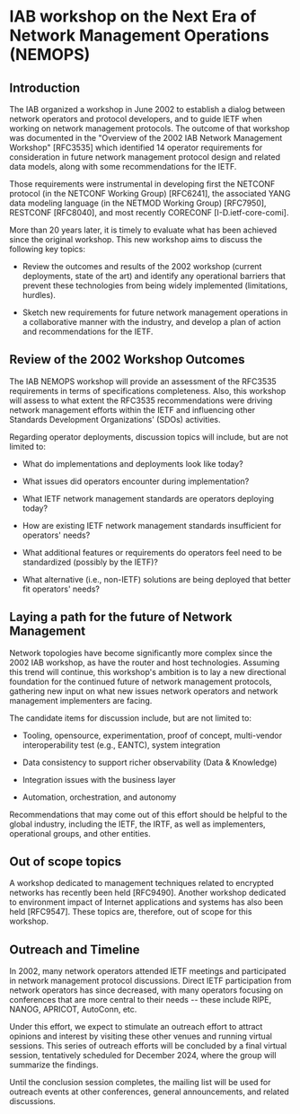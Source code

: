 # IAB workshop on the Next Era of Network Management Operations (NEMOPS)

## Introduction

The IAB organized a workshop in June 2002 to establish a dialog between network operators and protocol developers, and to guide IETF when working on network management protocols. The outcome of that workshop was documented in the "Overview of the 2002 IAB Network Management Workshop" [RFC3535] which identified 14 operator requirements for consideration in future network management protocol design and related data models, along with some recommendations for the IETF.

Those requirements were instrumental in developing first the NETCONF protocol (in the NETCONF Working Group) [RFC6241], the associated YANG data modeling language (in the NETMOD Working Group) [RFC7950], RESTCONF [RFC8040], and most recently CORECONF [I-D.ietf-core-comi].


More than 20 years later, it is timely to evaluate what has been achieved since the original workshop. This new workshop aims to discuss the following key topics:

- Review the outcomes and results of the 2002 workshop (current deployments, state of the art) and identify any operational barriers that prevent these technologies from being widely implemented (limitations, hurdles).

- Sketch new requirements for future network management operations in a collaborative manner with the industry, and develop a plan of action and recommendations for the IETF.

## Review of the 2002 Workshop Outcomes

The IAB NEMOPS workshop will provide an assessment of the RFC3535 requirements in terms of specifications completeness. Also, this workshop will assess to what extent the RFC3535 recommendations were driving network management efforts within the IETF and influencing other Standards Development Organizations' (SDOs) activities. 

Regarding operator deployments, discussion topics will include, but are not limited to:

- What do implementations and deployments look like today?

- What issues did operators encounter during implementation?

- What IETF network management standards are operators deploying today?

- How are existing IETF network management standards insufficient for operators' needs?

- What additional features or requirements do operators feel need to be standardized (possibly by the IETF)?

- What alternative (i.e., non-IETF) solutions are being deployed that better fit operators' needs?

## Laying a path for the future of Network Management

Network topologies have become significantly more complex since the 2002 IAB workshop, as have the router and host technologies. Assuming this trend will continue, this workshop's ambition is to lay a new directional foundation for the continued future of network management protocols, gathering new input on what new issues network operators and network management implementers are facing.

The candidate items for discussion include, but are not limited to:

- Tooling, opensource, experimentation, proof of concept, multi-vendor interoperability test (e.g., EANTC), system integration

- Data consistency to support richer observability (Data & Knowledge)

- Integration issues with the business layer

- Automation, orchestration, and autonomy 

Recommendations that may come out of this effort should be helpful to the global industry, including the IETF, the IRTF, as well as implementers, operational groups, and other entities.

## Out of scope topics

A workshop dedicated to management techniques related to encrypted networks has recently been held [RFC9490]. Another workshop dedicated to environment impact of Internet applications and systems has also been held [RFC9547]. These topics are, therefore, out of scope for this workshop.

## Outreach and Timeline

In 2002, many network operators attended IETF meetings and participated in network management protocol discussions. Direct IETF participation from network operators has since decreased, with many operators focusing on conferences that are more central to their needs -- these include RIPE, NANOG, APRICOT, AutoConn, etc.

Under this effort, we expect to stimulate an outreach effort to attract opinions and interest by visiting these other venues and running virtual sessions. This series of outreach efforts will be concluded by a final virtual session, tentatively scheduled for December 2024, where the group will summarize the findings. 

Until the conclusion session completes, the mailing list will be used for outreach events at other conferences, general announcements, and related discussions.
